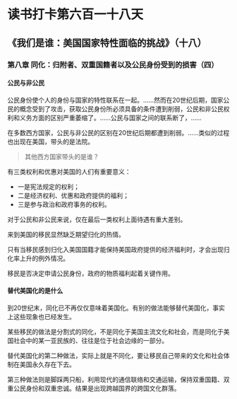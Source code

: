 # 读书打卡第六百一十八天
## 《我们是谁：美国国家特性面临的挑战》（十八）
### 第八章 同化：归附者、双重国籍者以及公民身份受到的损害（四）
#### 公民与非公民

公民身份使个人的身份与国家的特性联系在一起。……然而在20世纪后期，国家公民的概念受到了攻击，获取公民身份所必须具备的条件遭到削弱，公民和非公民权利和义务方面的区别严重萎缩了。……公民与国家之间的联系断了，……

在多数西方国家，公民与非公民的区别在20世纪后期都遭到削弱。……类似的过程也出现在美国，带头的是法院。
> 其他西方国家带头的是谁？

有三类权利和优惠对美国的人们有重要意义：
* 一是宪法规定的权利；
* 二是经济权利、优惠和政府提供的福利；
* 三是参与政治和政府事务的权利。

对于公民和非公民来说，仅在最后一类权利上面待遇有重大差别。

来到美国的移民显然缺乏期望归化的热情。

只有当移民感到归化入美国国籍才能保持美国政府提供的经济福利时，才会出现归化率上升的例外情况。

移民是否决定申请公民身份，政府的物质福利起着关键作用。

#### 替代美国化的是什么

到20世纪末，同化已不再仅仅意味着美国化。有别的做法能够替代美国化，事实上这些现象也已经发生。

某些移民的做法是分割式的同化，不是同化于美国主流文化和社会，而是同化于美国社会中的某一亚民族的、往往是位于社会边缘的一部分。

替代美国化的第二种做法，实际上就是不同化，要让移民自己带来的文化和社会体制在美国永久存在下去。

第三种做法则是脚踩两只船，利用现代的通信联络和交通运输，保持双重国籍、双重公民身份和双重忠诚。结果是出现跨越国界的跨国文化群落。